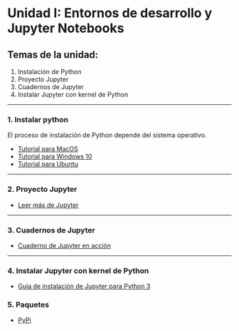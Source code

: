 # Unidad I: Entornos de desarrollo y Jupyter Notebooks

## Temas de la unidad:
1. Instalación de Python
2. Proyecto Jupyter
3. Cuadernos de Jupyter
4. Instalar Jupyter con kernel de Python

---

### 1. Instalar python
El proceso de instalación de Python depende del sistema operativo.

- [Tutorial para MacOS](https://wsvincent.com/install-python3-mac/)
- [Tutorial para Windows 10](https://www.howtogeek.com/197947/how-to-install-python-on-windows/)
- [Tutorial para Ubuntu](https://vitux.com/install-python3-on-ubuntu-and-set-up-a-virtual-programming-environment/)

---

### 2. Proyecto Jupyter
- [Leer más de Jupyter](https://jupyter.org/)

---

### 3. Cuadernos de Jupyter
- [Cuaderno de Jupyter en acción](Primer_notebook.ipynb)

---

### 4. Instalar Jupyter con kernel de Python
- [Guía de instalación de Jupyter para Python 3](https://jupyter.org/install)


### 5. Paquetes
- [PyPi](https://pypi.org/)
